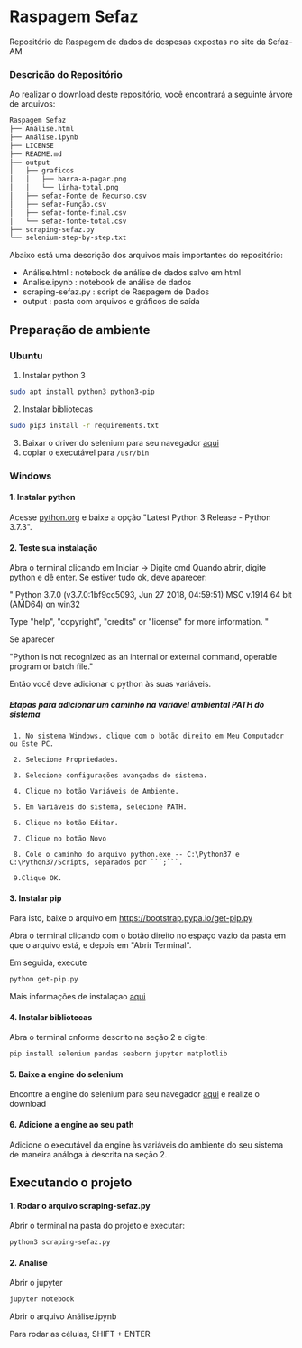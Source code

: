 # Raspagem Sefaz
Repositório de Raspagem de dados de despesas expostas no site da Sefaz-AM

### Descrição do Repositório

Ao realizar o download deste repositório, você encontrará a seguinte árvore de arquivos:

```bash
Raspagem Sefaz
├── Análise.html
├── Análise.ipynb
├── LICENSE
├── README.md
├── output
│   ├── graficos
│   │   ├── barra-a-pagar.png
│   │   └── linha-total.png
│   ├── sefaz-Fonte de Recurso.csv
│   ├── sefaz-Função.csv
│   ├── sefaz-fonte-final.csv
│   └── sefaz-fonte-total.csv
├── scraping-sefaz.py
└── selenium-step-by-step.txt
```

Abaixo está uma descrição dos arquivos mais importantes do repositório:

* Análise.html : notebook de análise de dados salvo em html
* Analise.ipynb : notebook de análise de dados
* scraping-sefaz.py : script de Raspagem de Dados 
* output : pasta com arquivos e gráficos de saída


## Preparação de ambiente

### Ubuntu
1. Instalar python 3

```bash
sudo apt install python3 python3-pip
```

2. Instalar bibliotecas

```bash
sudo pip3 install -r requirements.txt
```

3. Baixar o driver do selenium para seu navegador [aqui](https://selenium-python.readthedocs.io/installation.html)
4. copiar o executável para ```/usr/bin```

### Windows

#### 1. Instalar python

Acesse [python.org](https://www.python.org/downloads/windows/) e baixe a opção "Latest Python 3 Release - Python 3.7.3".

#### 2. Teste sua instalação

Abra o terminal clicando em Iniciar -> Digite cmd
Quando abrir, digite python e dê enter. Se estiver tudo ok, deve aparecer:

" Python 3.7.0 (v3.7.0:1bf9cc5093, Jun 27 2018, 04:59:51) MSC v.1914 64 bit (AMD64) on win32

Type "help", "copyright", "credits" or "license" for more information. "

Se aparecer

"Python is not recognized as an internal or external command, operable program or batch file."

Então você deve adicionar o python às suas variáveis.

##### Etapas para adicionar um caminho na variável ambiental PATH do sistema

     1. No sistema Windows, clique com o botão direito em Meu Computador ou Este PC.

     2. Selecione Propriedades.

     3. Selecione configurações avançadas do sistema.

     4. Clique no botão Variáveis de Ambiente.

     5. Em Variáveis do sistema, selecione PATH.

     6. Clique no botão Editar.

     7. Clique no botão Novo

     8. Cole o caminho do arquivo python.exe -- C:\Python37 e C:\Python37/Scripts, separados por ```;```.

     9.Clique OK.

#### 3. Instalar pip
Para isto, baixe o arquivo em https://bootstrap.pypa.io/get-pip.py

Abra o terminal clicando com o botão direito no espaço vazio da pasta em que o arquivo está, e depois em "Abrir Terminal".

Em seguida, execute

```bash
python get-pip.py
```

Mais informações de instalaçao [aqui](http://pythonclub.com.br/instalacao-python-django-windows.html)

#### 4. Instalar bibliotecas
Abra o terminal cnforme descrito na seção 2 e digite:

```bash
pip install selenium pandas seaborn jupyter matplotlib
```

#### 5. Baixe a engine do selenium
Encontre a engine do selenium para seu navegador [aqui](https://selenium-python.readthedocs.io/installation.html) e realize o download

#### 6. Adicione a engine ao seu path
Adicione o executável da engine às variáveis do ambiente do seu sistema de maneira análoga à descrita na seção 2.

## Executando o projeto

#### 1. Rodar o arquivo scraping-sefaz.py

Abrir o terminal na pasta do projeto e executar:
```bash
python3 scraping-sefaz.py
```

#### 2. Análise

Abrir o jupyter

```bash
jupyter notebook
```

Abrir o arquivo Análise.ipynb

Para rodar as células, SHIFT + ENTER

